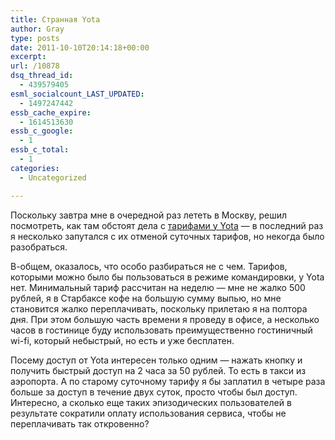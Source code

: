 ```yaml
---
title: Странная Yota
author: Gray
type: posts
date: 2011-10-10T20:14:18+00:00
excerpt:
url: /10878
dsq_thread_id:
  - 439579405
esml_socialcount_LAST_UPDATED:
  - 1497247442
essb_cache_expire:
  - 1614513630
essb_c_google:
  - 1
essb_c_total:
  - 1
categories:
  - Uncategorized

---
```








Поскольку завтра мне в очередной раз лететь в Москву, решил посмотреть, как там обстоят дела с [тарифами у Yota][1] — в последний раз я несколько запутался с их отменой суточных тарифов, но некогда было разобраться.

В-общем, оказалось, что особо разбираться не с чем. Тарифов, которыми можно было бы пользоваться в режиме командировки, у Yota нет. Минимальный тариф рассчитан на неделю — мне не жалко 500 рублей, я в Старбаксе кофе на большую сумму выпью, но мне становится жалко переплачивать, поскольку прилетаю я на полтора дня. При этом большую часть времени я проведу в офисе, а несколько часов в гостинице буду использовать преимущественно гостиничный wi-fi, который небыстрый, но есть и уже бесплатен.

Посему доступ от Yota интересен только одним — нажать кнопку и получить быстрый доступ на 2 часа за 50 рублей. То есть в такси из аэропорта. А по старому суточному тарифу я бы заплатил в четыре раза больше за доступ в течение двух суток, просто чтобы был доступ. Интересно, а сколько еще таких эпизодических пользователей в результате сократили оплату использования сервиса, чтобы не переплачивать так откровенно?

 [1]: http://www.yota.ru/ru/prices/extra/